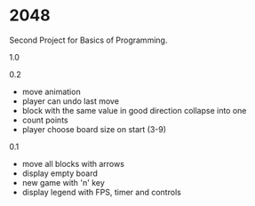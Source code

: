 # 2048
Second Project for Basics of Programming.

1.0

0.2
- move animation
- player can undo last move
- block with the same value in good direction collapse into one
- count points
- player choose board size on start (3-9)

0.1
- move all blocks with arrows
- display empty board
- new game with 'n' key
- display legend with FPS, timer and controls
